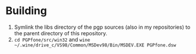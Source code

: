 Building
===

1. Symlink the libs directory of the pgp sources (also in my repositories) to the parent directory of this repository.
1. `cd PGPfone/src/win32` and `wine ~/.wine/drive_c/VS98/Common/MSDev98/Bin/MSDEV.EXE PGPfone.dsw`
